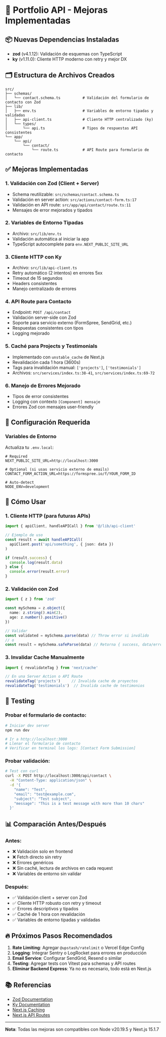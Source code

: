 # 🚀 Portfolio API - Mejoras Implementadas

## 📦 Nuevas Dependencias Instaladas

- **zod** (v4.1.12): Validación de esquemas con TypeScript
- **ky** (v1.11.0): Cliente HTTP moderno con retry y mejor DX

## 🗂️ Estructura de Archivos Creados

```
src/
├── schemas/
│   └── contact.schema.ts          # Validación del formulario de contacto con Zod
├── lib/
│   ├── env.ts                     # Variables de entorno tipadas y validadas
│   ├── api-client.ts              # Cliente HTTP centralizado (ky)
│   └── types/
│       └── api.ts                 # Tipos de respuestas API consistentes
└── app/
    └── api/
        └── contact/
            └── route.ts           # API Route para formulario de contacto
```

## ✅ Mejoras Implementadas

### 1. **Validación con Zod** (Client + Server)
- Schema reutilizable: `src/schemas/contact.schema.ts`
- Validación en server action: `src/actions/contact-form.ts:17`
- Validación en API route: `src/app/api/contact/route.ts:11`
- Mensajes de error mejorados y tipados

### 2. **Variables de Entorno Tipadas**
- Archivo: `src/lib/env.ts`
- Validación automática al iniciar la app
- TypeScript autocomplete para `env.NEXT_PUBLIC_SITE_URL`

### 3. **Cliente HTTP con Ky**
- Archivo: `src/lib/api-client.ts`
- Retry automático (2 intentos) en errores 5xx
- Timeout de 15 segundos
- Headers consistentes
- Manejo centralizado de errores

### 4. **API Route para Contacto**
- Endpoint: `POST /api/contact`
- Validación server-side con Zod
- Soporte para servicio externo (FormSpree, SendGrid, etc.)
- Respuestas consistentes con tipos
- Logging mejorado

### 5. **Caché para Projects y Testimonials**
- Implementado con `unstable_cache` de Next.js
- Revalidación cada 1 hora (3600s)
- Tags para invalidación manual: `['projects']`, `['testimonials']`
- Archivos: `src/services/index.ts:38-41`, `src/services/index.ts:69-72`

### 6. **Manejo de Errores Mejorado**
- Tipos de error consistentes
- Logging con contexto `[Component] mensaje`
- Errores Zod con mensajes user-friendly

## 🔧 Configuración Requerida

### Variables de Entorno

Actualiza tu `.env.local`:

```env
# Required
NEXT_PUBLIC_SITE_URL=http://localhost:3000

# Optional (si usas servicio externo de emails)
CONTACT_FORM_ACTION_URL=https://formspree.io/f/YOUR_FORM_ID

# Auto-detect
NODE_ENV=development
```

## 🎯 Cómo Usar

### 1. Cliente HTTP (para futuras APIs)

```typescript
import { apiClient, handleAPICall } from '@/lib/api-client'

// Ejemplo de uso
const result = await handleAPICall(
  apiClient.post('api/something', { json: data })
)

if (result.success) {
  console.log(result.data)
} else {
  console.error(result.error)
}
```

### 2. Validación con Zod

```typescript
import { z } from 'zod'

const mySchema = z.object({
  name: z.string().min(2),
  age: z.number().positive()
})

// Validar
const validated = mySchema.parse(data) // Throw error si inválido
// o
const result = mySchema.safeParse(data) // Retorna { success, data/error }
```

### 3. Invalidar Cache Manualmente

```typescript
import { revalidateTag } from 'next/cache'

// En una Server Action o API Route
revalidateTag('projects')     // Invalida cache de proyectos
revalidateTag('testimonials')  // Invalida cache de testimonios
```

## 🧪 Testing

### Probar el formulario de contacto:

```bash
# Iniciar dev server
npm run dev

# Ir a http://localhost:3000
# Llenar el formulario de contacto
# Verificar en terminal los logs: [Contact Form Submission]
```

### Probar validación:

```bash
# Test con curl
curl -X POST http://localhost:3000/api/contact \
  -H "Content-Type: application/json" \
  -d '{
    "name": "Test",
    "email": "test@example.com",
    "subject": "Test subject",
    "message": "This is a test message with more than 10 chars"
  }'
```

## 📊 Comparación Antes/Después

### Antes:
- ❌ Validación solo en frontend
- ❌ Fetch directo sin retry
- ❌ Errores genéricos
- ❌ Sin caché, lectura de archivos en cada request
- ❌ Variables de entorno sin validar

### Después:
- ✅ Validación client + server con Zod
- ✅ Cliente HTTP robusto con retry y timeout
- ✅ Errores descriptivos y tipados
- ✅ Caché de 1 hora con revalidación
- ✅ Variables de entorno tipadas y validadas

## 🔥 Próximos Pasos Recomendados

1. **Rate Limiting**: Agregar `@upstash/ratelimit` o Vercel Edge Config
2. **Logging**: Integrar Sentry o LogRocket para errores en producción
3. **Email Service**: Configurar SendGrid, Resend o similar
4. **Testing**: Agregar tests con Vitest para schemas y API routes
5. **Eliminar Backend Express**: Ya no es necesario, todo está en Next.js

## 📚 Referencias

- [Zod Documentation](https://zod.dev/)
- [Ky Documentation](https://github.com/sindresorhus/ky)
- [Next.js Caching](https://nextjs.org/docs/app/building-your-application/caching)
- [Next.js API Routes](https://nextjs.org/docs/app/building-your-application/routing/route-handlers)

---

**Nota**: Todas las mejoras son compatibles con Node v20.19.5 y Next.js 15.1.7
